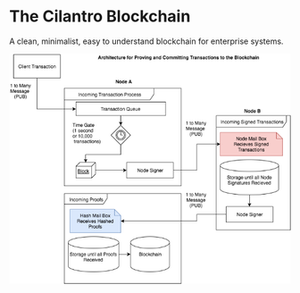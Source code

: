# The Cilantro Blockchain
A clean, minimalist, easy to understand blockchain for enterprise systems.

![Architecture](cilantro.png)
